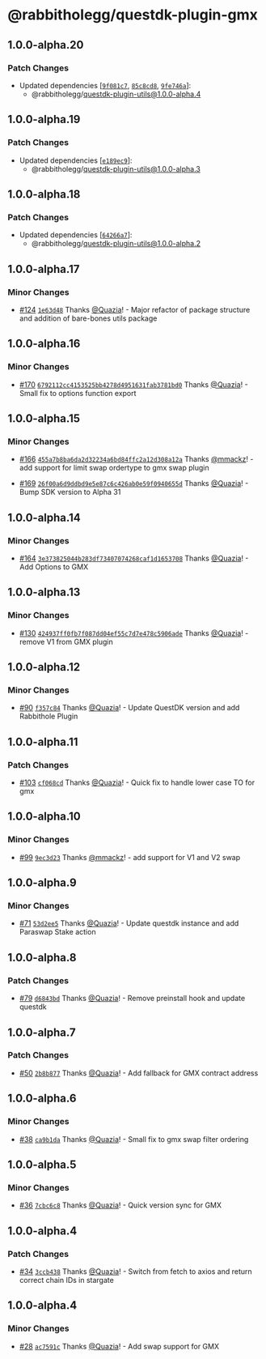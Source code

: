 # @rabbitholegg/questdk-plugin-gmx

## 1.0.0-alpha.20

### Patch Changes

- Updated dependencies [[`9f081c7`](https://github.com/rabbitholegg/questdk-plugins/commit/9f081c7e89479aa8e29abd8d36908515dfc16e3b), [`85c8cd8`](https://github.com/rabbitholegg/questdk-plugins/commit/85c8cd82070ba9a17f5181183533b4f1a5b117d7), [`9fe746a`](https://github.com/rabbitholegg/questdk-plugins/commit/9fe746ad29ba042d40dc8ab610cd531c83a878c3)]:
  - @rabbitholegg/questdk-plugin-utils@1.0.0-alpha.4

## 1.0.0-alpha.19

### Patch Changes

- Updated dependencies [[`e189ec9`](https://github.com/rabbitholegg/questdk-plugins/commit/e189ec91f7ee185097f9cb95585580d32d046b29)]:
  - @rabbitholegg/questdk-plugin-utils@1.0.0-alpha.3

## 1.0.0-alpha.18

### Patch Changes

- Updated dependencies [[`64266a7`](https://github.com/rabbitholegg/questdk-plugins/commit/64266a795b7f51b137a199887be8b9551076732b)]:
  - @rabbitholegg/questdk-plugin-utils@1.0.0-alpha.2

## 1.0.0-alpha.17

### Minor Changes

- [#124](https://github.com/rabbitholegg/questdk-plugins/pull/124) [`1e63d48`](https://github.com/rabbitholegg/questdk-plugins/commit/1e63d4890d8e501d2d471f275db797f4bb3ce65b) Thanks [@Quazia](https://github.com/Quazia)! - Major refactor of package structure and addition of bare-bones utils package

## 1.0.0-alpha.16

### Minor Changes

- [#170](https://github.com/rabbitholegg/questdk-plugins/pull/170) [`6792112cc4153525bb4278d4951631fab3781bd0`](https://github.com/rabbitholegg/questdk-plugins/commit/6792112cc4153525bb4278d4951631fab3781bd0) Thanks [@Quazia](https://github.com/Quazia)! - Small fix to options function export

## 1.0.0-alpha.15

### Minor Changes

- [#166](https://github.com/rabbitholegg/questdk-plugins/pull/166) [`455a7b8ba6da2d32234a6bd84ffc2a12d308a12a`](https://github.com/rabbitholegg/questdk-plugins/commit/455a7b8ba6da2d32234a6bd84ffc2a12d308a12a) Thanks [@mmackz](https://github.com/mmackz)! - add support for limit swap ordertype to gmx swap plugin

- [#169](https://github.com/rabbitholegg/questdk-plugins/pull/169) [`26f00a6d9ddbd9e5e87c6c426ab0e59f0940655d`](https://github.com/rabbitholegg/questdk-plugins/commit/26f00a6d9ddbd9e5e87c6c426ab0e59f0940655d) Thanks [@Quazia](https://github.com/Quazia)! - Bump SDK version to Alpha 31

## 1.0.0-alpha.14

### Minor Changes

- [#164](https://github.com/rabbitholegg/questdk-plugins/pull/164) [`3e373825044b283df73407074268caf1d1653708`](https://github.com/rabbitholegg/questdk-plugins/commit/3e373825044b283df73407074268caf1d1653708) Thanks [@Quazia](https://github.com/Quazia)! - Add Options to GMX

## 1.0.0-alpha.13

### Minor Changes

- [#130](https://github.com/rabbitholegg/questdk-plugins/pull/130) [`424937ff0fb7f087dd04ef55c7d7e478c5906ade`](https://github.com/rabbitholegg/questdk-plugins/commit/424937ff0fb7f087dd04ef55c7d7e478c5906ade) Thanks [@Quazia](https://github.com/Quazia)! - remove V1 from GMX plugin

## 1.0.0-alpha.12

### Minor Changes

- [#90](https://github.com/rabbitholegg/questdk-plugins/pull/90) [`f357c84`](https://github.com/rabbitholegg/questdk-plugins/commit/f357c84e5582e966521cb669e577530b5c3bfc57) Thanks [@Quazia](https://github.com/Quazia)! - Update QuestDK version and add Rabbithole Plugin

## 1.0.0-alpha.11

### Patch Changes

- [#103](https://github.com/rabbitholegg/questdk-plugins/pull/103) [`cf068cd`](https://github.com/rabbitholegg/questdk-plugins/commit/cf068cd55e772af1b9aec8e8fa38af52a63445b9) Thanks [@Quazia](https://github.com/Quazia)! - Quick fix to handle lower case TO for gmx

## 1.0.0-alpha.10

### Minor Changes

- [#99](https://github.com/rabbitholegg/questdk-plugins/pull/99) [`9ec3d23`](https://github.com/rabbitholegg/questdk-plugins/commit/9ec3d23b7fd49ff973a14ef4cbf3f38ec2157ea7) Thanks [@mmackz](https://github.com/mmackz)! - add support for V1 and V2 swap

## 1.0.0-alpha.9

### Minor Changes

- [#71](https://github.com/rabbitholegg/questdk-plugins/pull/71) [`53d2ee5`](https://github.com/rabbitholegg/questdk-plugins/commit/53d2ee51b9479008bd549ebacba29fcfd82c4684) Thanks [@Quazia](https://github.com/Quazia)! - Update questdk instance and add Paraswap Stake action

## 1.0.0-alpha.8

### Patch Changes

- [#79](https://github.com/rabbitholegg/questdk-plugins/pull/79) [`d6843bd`](https://github.com/rabbitholegg/questdk-plugins/commit/d6843bd48d83bc84ca652ea081fd825f37a5f6d7) Thanks [@Quazia](https://github.com/Quazia)! - Remove preinstall hook and update questdk

## 1.0.0-alpha.7

### Patch Changes

- [#50](https://github.com/rabbitholegg/questdk-plugins/pull/50) [`2b8b877`](https://github.com/rabbitholegg/questdk-plugins/commit/2b8b87709f5c760b6cc337c78b97f05213639faf) Thanks [@Quazia](https://github.com/Quazia)! - Add fallback for GMX contract address

## 1.0.0-alpha.6

### Minor Changes

- [#38](https://github.com/rabbitholegg/questdk-plugins/pull/38) [`ca9b1da`](https://github.com/rabbitholegg/questdk-plugins/commit/ca9b1dae94d44d0e2e5d97ba9894282c60f62e69) Thanks [@Quazia](https://github.com/Quazia)! - Small fix to gmx swap filter ordering

## 1.0.0-alpha.5

### Minor Changes

- [#36](https://github.com/rabbitholegg/questdk-plugins/pull/36) [`7cbc6c8`](https://github.com/rabbitholegg/questdk-plugins/commit/7cbc6c858cdd4ed992a58fe68264d806524efdac) Thanks [@Quazia](https://github.com/Quazia)! - Quick version sync for GMX

## 1.0.0-alpha.4

### Patch Changes

- [#34](https://github.com/rabbitholegg/questdk-plugins/pull/34) [`3ccb438`](https://github.com/rabbitholegg/questdk-plugins/commit/3ccb4384d0bb74a5df8c7cb6b418238eb618c02d) Thanks [@Quazia](https://github.com/Quazia)! - Switch from fetch to axios and return correct chain IDs in stargate

## 1.0.0-alpha.4

### Minor Changes

- [#28](https://github.com/rabbitholegg/questdk-plugins/pull/28) [`ac7591c`](https://github.com/rabbitholegg/questdk-plugins/commit/ac7591c21abec5dfbaf0a9bd1a64b22084099e7c) Thanks [@Quazia](https://github.com/Quazia)! - Add swap support for GMX

